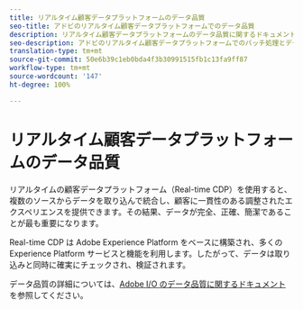 ```yaml
---
title: リアルタイム顧客データプラットフォームのデータ品質
seo-title: アドビのリアルタイム顧客データプラットフォームでのデータ品質
description: リアルタイム顧客データプラットフォームのデータ品質に関するドキュメント
seo-description: アドビのリアルタイム顧客データプラットフォームでのバッチ処理とデータ取り込みによるデータ品質の仕組みを説明するドキュメント
translation-type: tm+mt
source-git-commit: 50e6b39c1eb0bda4f3b30991515fb1c13fa9ff87
workflow-type: tm+mt
source-wordcount: '147'
ht-degree: 100%

---
```



# リアルタイム顧客データプラットフォームのデータ品質

リアルタイムの顧客データプラットフォーム（Real-time CDP）を使用すると、複数のソースからデータを取り込んで統合し、顧客に一貫性のある調整されたエクスペリエンスを提供できます。その結果、データが完全、正確、簡潔であることが最も重要になります。

Real-time CDP は Adobe Experience Platform をベースに構築され、多くの Experience Platform サービスと機能を利用します。したがって、データは取り込みと同時に確実にチェックされ、検証されます。

データ品質の詳細については、[Adobe I/O のデータ品質に関するドキュメント](../../ingestion/quality/overview.md)を参照してください。